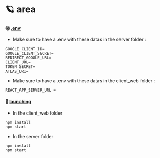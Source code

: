 # :ringed_planet: area

#### :secret: <ins>.env</ins> 

- Make sure to have a .env with these datas in the server folder : 

```
GOOGLE_CLIENT_ID=
GOOGLE_CLIENT_SECRET=
REDIRECT_GOOGLE_URL=
CLIENT_URL=
TOKEN_SECRET=
ATLAS_URI=
```

- Make sure to have a .env with these datas in the client_web folder : 

```
REACT_APP_SERVER_URL =
```

#### :rocket: <ins>launching</ins> 

- In the client_web folder 

```shell
npm install
npm start
```
- In the server folder

```shell
npm install
npm start
```